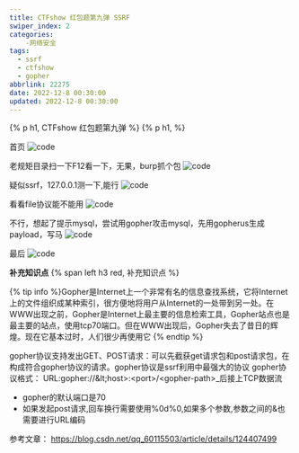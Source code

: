 ```yaml
---
title: CTFshow 红包题第九弹 SSRF
swiper_index: 2
categories:
    -网络安全
tags:
  - ssrf
  - ctfshow
  - gopher
abbrlink: 22275
date: 2022-12-8 00:30:00
updated: 2022-12-8 00:30:00
---
```


{% p h1, CTFshow 红包题第九弹 %}
{% p h1,   %}

首页
![code](https://source.bugcarrot.top/articles/cfsweb/hongbaoti9/1.png)<br>

老规矩目录扫一下F12看一下，无果，burp抓个包
![code](https://source.bugcarrot.top/articles/cfsweb/hongbaoti9/2.png)<br>

疑似ssrf，127.0.0.1测一下,能行
![code](https://source.bugcarrot.top/articles/cfsweb/hongbaoti9/3.png)<br>

看看file协议能不能用
![code](https://source.bugcarrot.top/articles/cfsweb/hongbaoti9/4.png)<br>

不行，想起了提示mysql，尝试用gopher攻击mysql，先用gopherus生成payload，写马
![code](https://source.bugcarrot.top/articles/cfsweb/hongbaoti9/5.png)<br>

最后
![code](https://source.bugcarrot.top/articles/cfsweb/hongbaoti9/6.png)<br>

**补充知识点**
{% span left h3 red, 补充知识点 %}

{% tip info %}Gopher是Internet上一个非常有名的信息查找系统，它将Internet上的文件组织成某种索引，很方便地将用户从Internet的一处带到另一处。在WWW出现之前，Gopher是Internet上最主要的信息检索工具，Gopher站点也是最主要的站点，使用tcp70端口。但在WWW出现后，Gopher失去了昔日的辉煌。现在它基本过时，人们很少再使用它
{% endtip %}

gopher协议支持发出GET、POST请求：可以先截获get请求包和post请求包，在构成符合gopher协议的请求。gopher协议是ssrf利用中最强大的协议
gopher协议格式：   URL:gopher://\&lt;host&gt;:&lt;port&gt;/&lt;gopher-path&gt;_后接上TCP数据流

* gopher的默认端口是70
* 如果发起post请求,回车换行需要使用%0d%0,如果多个参数,参数之间的&也需要进行URL编码

参考文章： https://blog.csdn.net/qq_60115503/article/details/124407499

